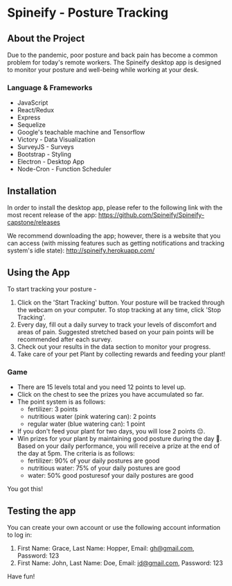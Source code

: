 # Spineify - Posture Tracking

## About the Project

Due to the pandemic, poor posture and back pain has become a common problem for today's remote workers. The Spineify desktop app is designed to monitor your posture and well-being while working at your desk.

### Language & Frameworks

- JavaScript
- React/Redux
- Express
- Sequelize
- Google's teachable machine and Tensorflow
- Victory - Data Visualization
- SurveyJS - Surveys
- Bootstrap - Styling
- Electron - Desktop App
- Node-Cron - Function Scheduler

## Installation

In order to install the desktop app, please refer to the following link with the most recent release of the app: https://github.com/Spineify/Spineify-capstone/releases

We recommend downloading the app; however, there is a website that you can access (with missing features such as getting notifications and tracking system's idle state): http://spineify.herokuapp.com/

## Using the App

To start tracking your posture -

1. Click on the 'Start Tracking' button. Your posture will be tracked through the webcam on your computer. To stop tracking at any time, click 'Stop Tracking'.
2. Every day, fill out a daily survey to track your levels of discomfort and areas of pain. Suggested stretched based on your pain points will be recommended after each survey.
3. Check out your results in the data section to monitor your progress.
4. Take care of your pet Plant by collecting rewards and feeding your plant!

### Game

- There are 15 levels total and you need 12 points to level up.
- Click on the chest to see the prizes you have accumulated so far.
- The point system is as follows:
  - fertilizer: 3 points
  - nutritious water (pink watering can): 2 points
  - regular water (blue watering can): 1 point
- If you don't feed your plant for two days, you will lose 2 points 😔.
- Win prizes for your plant by maintaining good posture during the day 💪. Based on your daily performance, you will receive a prize at the end of the day at 5pm. The criteria is as follows:
  - fertilizer: 90% of your daily postures are good
  - nutritious water: 75% of your daily postures are good
  - water: 50% good posturesof your daily postures are good

You got this!

## Testing the app

You can create your own account or use the following account information to log in:

1. First Name: Grace, Last Name: Hopper, Email: gh@gmail.com, Password: 123
2. First Name: John, Last Name: Doe, Email: jd@gmail.com, Password: 123

Have fun!
